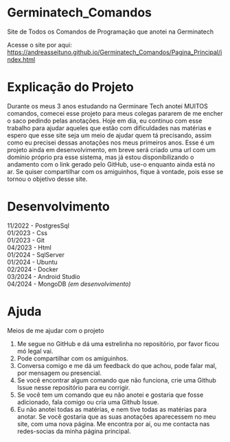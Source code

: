 # Germinatech_Comandos
 Site de Todos os Comandos de Programação que anotei na Germinatech

Acesse o site por aqui: https://andreasseituno.github.io/Germinatech_Comandos/Pagina_Principal/index.html

# Explicação do Projeto
Durante os meus 3 anos estudando na Germinare Tech anotei MUITOS comandos, comecei esse projeto para meus colegas pararem de me encher o saco pedindo pelas anotações. Hoje em dia, eu continuo com esse trabalho para ajudar aqueles que estão com dificuldades nas matérias e espero que esse site seja um meio de ajudar quem tá precisando, assim como eu precisei dessas anotações nos meus primeiros anos. Esse é um projeto ainda em desenvolvimento, em breve será criado uma url com um domínio próprio pra esse sistema, mas já estou disponibilizando o andamento com o link gerado pelo GitHub, use-o enquanto ainda está no ar. Se quiser compartilhar com os amiguinhos, fique à vontade, pois esse se tornou o objetivo desse site.


# Desenvolvimento
11/2022 - PostgresSql    </br>
01/2023 - Css            </br>
01/2023 - Git            </br>
04/2023 - Html           </br>
01/2024 - SqlServer      </br>
01/2024 - Ubuntu         </br>
02/2024 - Docker         </br>
03/2024 - Android Studio </br>
04/2024 - MongoDB *(em desenvolvimento)* </br>


# Ajuda
Meios de me ajudar com o projeto

1. Me segue no GitHub e dá uma estrelinha no repositório, por favor ficou mó legal vai.
2. Pode compartilhar com os amiguinhos.
3. Conversa comigo e me dá um feedback do que achou, pode falar mal, por mensagem ou presencial.
4. Se você encontrar algum comando que não funciona, crie uma Github Issue nesse repositório para eu corrigir.
5. Se você tem um comando que eu não anotei e gostaria que fosse adicionado, fala comigo ou cria uma Github Issue.
6. Eu não anotei todas as matérias, e nem tive todas as matérias para anotar. Se você gostaria que as suas anotações aparecessem no meu site, com uma nova página. Me encontra por aí, ou me contacta nas redes-socias da minha página principal.
